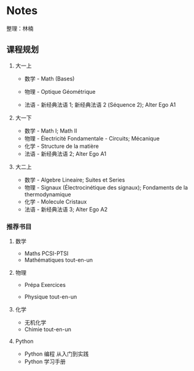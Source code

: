 # Notes

整理：林楠

## 课程规划

1. 大一上

   - 数学 - Math (Bases)

   - 物理 - Optique Géométrique
   - 法语 - 新经典法语 1; 新经典法语 2 (Séquence 2); Alter Ego A1

2. 大一下

   - 数学 - Math I; Math II
   - 物理 - Électricité Fondamentale - Circuits; Mécanique
   - 化学 - Structure de la matière
   - 法语 - 新经典法语 2; Alter Ego A1

3. 大二上

   - 数学 - Algebre Lineaire; Suites et Series
   - 物理 - Signaux (Électrocinétique des signaux); Fondaments de la thermodynamique
   - 化学 - Molecule Cristaux
   - 法语 - 新经典法语 3; Alter Ego A2

### 推荐书目

1. 数学

   - Maths PCSI-PTSI
   - Mathématiques tout-en-un

2. 物理

   - Prépa Exercices

   - Physique tout-en-un

3. 化学

   - 无机化学
   - Chimie tout-en-un

4. Python
   - Python 编程 从入门到实践
   - Python 学习手册
